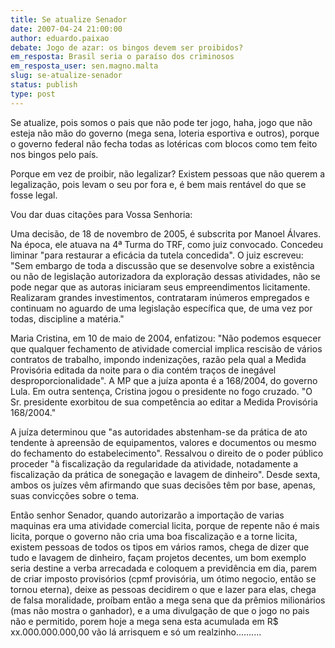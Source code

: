 ```yaml
---
title: Se atualize Senador
date: 2007-04-24 21:00:00
author: eduardo.paixao
debate: Jogo de azar: os bingos devem ser proibidos?
em_resposta: Brasil seria o paraíso dos criminosos
em_resposta_user: sen.magno.malta
slug: se-atualize-senador
status: publish 
type: post
---
```


Se atualize, pois somos o pais que não pode ter jogo, haha, jogo que não esteja não mão do governo (mega sena, loteria esportiva e outros), porque o governo federal não fecha todas as lotéricas com blocos como tem feito nos bingos pelo país.  

 Porque em vez de proibir, não legalizar? Existem pessoas que não querem a legalização, pois levam o seu por fora e, é bem mais rentável do que se fosse legal.  

 Vou dar duas citações para Vossa Senhoria:  

 Uma decisão, de 18 de novembro de 2005, é subscrita por Manoel Álvares. Na época, ele atuava na 4ª Turma do TRF, como juiz convocado. Concedeu liminar "para restaurar a eficácia da tutela concedida". O juiz escreveu: "Sem embargo de toda a discussão que se desenvolve sobre a existência ou não de legislação autorizadora da exploração dessas atividades, não se pode negar que as autoras iniciaram seus empreendimentos licitamente. Realizaram grandes investimentos, contrataram inúmeros empregados e continuam no aguardo de uma legislação específica que, de uma vez por todas, discipline a matéria."   

  

 Maria Cristina, em 10 de maio de 2004, enfatizou: "Não podemos esquecer que qualquer fechamento de atividade comercial implica rescisão de vários contratos de trabalho, impondo indenizações, razão pela qual a Medida Provisória editada da noite para o dia contém traços de inegável desproporcionalidade". A MP que a juíza aponta é a 168/2004, do governo Lula. Em outra sentença, Cristina jogou o presidente no fogo cruzado. "O Sr. presidente exorbitou de sua competência ao editar a Medida Provisória 168/2004."   

  

 A juíza determinou que "as autoridades abstenham-se da prática de ato tendente à apreensão de equipamentos, valores e documentos ou mesmo do fechamento do estabelecimento". Ressalvou o direito de o poder público proceder "à fiscalização da regularidade da atividade, notadamente a fiscalização da prática de sonegação e lavagem de dinheiro". Desde sexta, ambos os juízes vêm afirmando que suas decisões têm por base, apenas, suas convicções sobre o tema.   

 Então senhor Senador, quando autorizarão a importação de varias maquinas era uma atividade comercial licita, porque de repente não é mais licita, porque o governo não cria uma boa fiscalização e a torne licita, existem pessoas de todos os tipos em vários ramos, chega de dizer que tudo e lavagem de dinheiro, façam projetos decentes, um bom exemplo seria destine a verba arrecadada e coloquem a previdência em dia, parem de criar imposto provisórios (cpmf provisória, um ótimo negocio, então se tornou eterna), deixe as pessoas decidirem o que e lazer para elas, chega de falsa moralidade, proíbam então a mega sena que da prêmios milionários (mas não mostra o ganhador), e a uma divulgação de que o jogo no pais não e permitido, porem hoje a mega sena esta acumulada em R$ xx.000.000.000,00 vão lá arrisquem e só um realzinho..........

